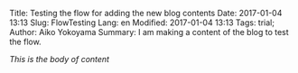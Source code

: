 Title: Testing the flow for adding the new blog contents
Date: 2017-01-04 13:13
Slug: FlowTesting
Lang: en
Modified: 2017-01-04 13:13
Tags: trial; 
Author: Aiko Yokoyama
Summary: I am making a content of the blog to test the flow.

_This is the body of content_
